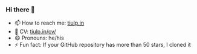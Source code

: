 ### Hi there 👋

<!--
**tiulpin/tiulpin** is a ✨ _special_ ✨ repository because its `README.md` (this file) appears on your GitHub profile.
-->

- 📫 How to reach me: [tiulp.in](https://tiulp.in/)
- 💼 CV: [tiulp.in/cv/](https://tiulp.in/cv)
- 😄 Pronouns: he/his
- ⚡ Fun fact: If your GitHub repository has more than 50 stars, I cloned it

